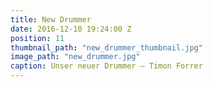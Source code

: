 ```yaml
---
title: New Drummer
date: 2016-12-10 19:24:00 Z
position: 11
thumbnail_path: "new_drummer_thumbnail.jpg"
image_path: "new_drummer.jpg"
caption: Unser neuer Drummer – Timon Forrer
---
```


